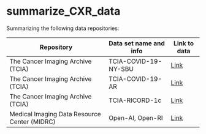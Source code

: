 # summarize_CXR_data
Summarizing the following data repositories:

| Repository  | Data set name and info  | Link to data |
| ----------- | ----------------------- | ------------ |
| The Cancer Imaging Archive (TCIA) | TCIA-COVID-19-NY-SBU | [Link](https://wiki.cancerimagingarchive.net/pages/viewpage.action?pageId=89096912) |
| The Cancer Imaging Archive (TCIA) | TCIA-COVID-19-AR | [Link](https://wiki.cancerimagingarchive.net/pages/viewpage.action?pageId=70226443) |
| The Cancer Imaging Archive (TCIA) | TCIA-RICORD-1c | [Link](https://wiki.cancerimagingarchive.net/pages/viewpage.action?pageId=70230281)|
| Medical Imaging Data Resource Center (MIDRC) | Open-AI, Open-RI | [Link](https://data.midrc.org/) |
